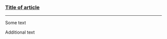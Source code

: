 <div class="au-card au-card--shadow au-card--clickable">
    <img class="au-card__image" src="../../../../assets/img/placeholder/600X260.png" alt />
    <div class="au-card__inner">
        <div class="au-body">
                <h3><a class="au-card--clickable__link js-focus-me" href="#">Title of article</a></h3>
        </div>
        <hr class="au-card__divider">
        <p class="js-focus-me">Some text</p>
        <p>Additional text</p>
    </div>
</div>
